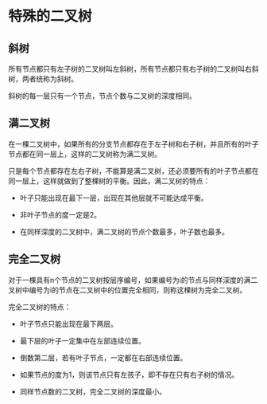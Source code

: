 # 特殊的二叉树

## 斜树

所有节点都只有左子树的二叉树叫左斜树，所有节点都只有右子树的二叉树叫右斜树，两者统称为斜树。

斜树的每一层只有一个节点，节点个数与二叉树的深度相同。

## 满二叉树

在一棵二叉树中，如果所有的分支节点都存在于左子树和右子树，并且所有的叶子节点都在同一层上，这样的二叉树称为满二叉树。

只是每个节点都存在左右子树，不能算是满二叉树，还必须要所有的叶子节点都在同一层上，这样就做到了整棵树的平衡。因此，满二叉树的特点：

- 叶子只能出现在最下一层，出现在其他层就不可能达成平衡。

- 非叶子节点的度一定是2。

- 在同样深度的二叉树中，满二叉树的节点个数最多，叶子数也最多。

## 完全二叉树

对于一棵具有n个节点的二叉树按层序编号，如果编号为i的节点与同样深度的满二叉树中编号为i的节点在二叉树中的位置完全相同，则称这棵树为完全二叉树。

完全二叉树的特点：

- 叶子节点只能出现在最下两层。

- 最下层的叶子一定集中在左部连续位置。

- 倒数第二层，若有叶子节点，一定都在右部连续位置。

- 如果节点的度为1，则该节点只有左孩子，即不存在只有右子树的情况。

- 同样节点数的二叉树，完全二叉树的深度最小。

